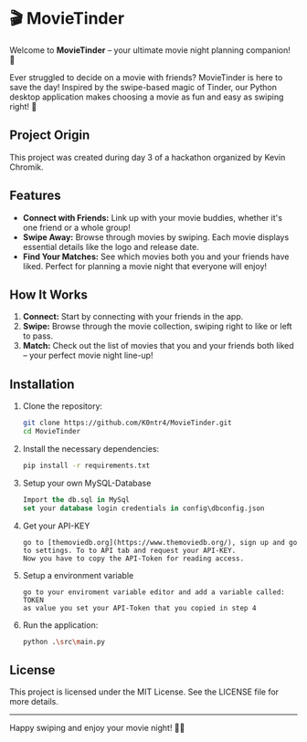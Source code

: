 # 🎬 MovieTinder

Welcome to **MovieTinder** – your ultimate movie night planning companion! 🚀

Ever struggled to decide on a movie with friends? MovieTinder is here to save the day! Inspired by the swipe-based magic of Tinder, our Python desktop application makes choosing a movie as fun and easy as swiping right! 🍿

## Project Origin
This project was created during day 3 of a hackathon organized by Kevin Chromik.

## Features
- **Connect with Friends:** Link up with your movie buddies, whether it's one friend or a whole group!
- **Swipe Away:** Browse through movies by swiping. Each movie displays essential details like the logo and release date.
- **Find Your Matches:** See which movies both you and your friends have liked. Perfect for planning a movie night that everyone will enjoy!

## How It Works
1. **Connect:** Start by connecting with your friends in the app.
2. **Swipe:** Browse through the movie collection, swiping right to like or left to pass.
3. **Match:** Check out the list of movies that you and your friends both liked – your perfect movie night line-up!

## Installation
1. Clone the repository:
    ```bash
    git clone https://github.com/K0ntr4/MovieTinder.git
    cd MovieTinder
    ```
2. Install the necessary dependencies:
    ```bash
    pip install -r requirements.txt
    ```
3. Setup your own MySQL-Database
    ```db.sql
    Import the db.sql in MySql
    set your database login credentials in config\dbconfig.json
    ```
4. Get your API-KEY
    ```API-KEY
    go to [themoviedb.org](https://www.themoviedb.org/), sign up and go to settings. To to API tab and request your API-KEY.
    Now you have to copy the API-Token for reading access.
    ``` 
5. Setup a environment variable
    ```Environment variable
    go to your enviroment variable editor and add a variable called: TOKEN
    as value you set your API-Token that you copied in step 4
    ```
6. Run the application:
    ```bash
    python .\src\main.py
    ```

## License
This project is licensed under the MIT License. See the LICENSE file for more details.

---

Happy swiping and enjoy your movie night! 🍿🎥
